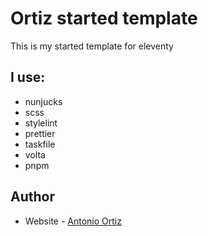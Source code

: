 # Ortiz started template

This is my started template for eleventy

## I use:

- nunjucks
- scss
- stylelint
- prettier
- taskfile
- volta
- pnpm

## Author

- Website - [Antonio Ortiz](https://ortiz.studio)
